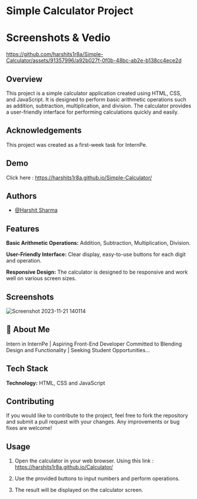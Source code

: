 ﻿
# Simple Calculator Project

# Screenshots & Vedio


https://github.com/harshits1r8a/Simple-Calculator/assets/91357996/a92b027f-0f0b-48bc-ab2e-b138cc4ece2d




## Overview

This project is a simple calculator application created using HTML, CSS, and JavaScript. It is designed to perform basic arithmetic operations such as addition, subtraction, multiplication, and division. The calculator provides a user-friendly interface for performing calculations quickly and easily.
## Acknowledgements

This project was created as a first-week task for InternPe.


## Demo


Click here : https://harshits1r8a.github.io/Simple-Calculator/


## Authors

- [@Harshit Sharma](https://github.com/harshits1r8a)


## Features

**Basic Arithmetic Operations:** Addition, Subtraction, Multiplication, Division.

**User-Friendly Interface:** Clear display, easy-to-use buttons for each digit and operation.

**Responsive Design:** The calculator is designed to be responsive and work well on various screen sizes.
## Screenshots

![Screenshot 2023-11-21 140114](https://github.com/harshits1r8a/Simple-Calculator/assets/91357996/66df5f1d-79fe-405c-ac61-07f991ea6d08)



## 🚀 About Me
Intern in InternPe | Aspiring Front-End Developer Committed to Blending Design and Functionality | Seeking Student Opportunities...


## Tech Stack

**Technology:** HTML, CSS and JavaScript




## Contributing

If you would like to contribute to the project, 
feel free to fork the repository and submit a pull 
request with your changes. Any improvements or bug 
fixes are welcome!


## Usage

1. Open the calculator in your web browser.
Using this link : https://harshits1r8a.github.io/Calculator/

2. Use the provided buttons to input numbers and perform operations.

3. The result will be displayed on the calculator screen.

